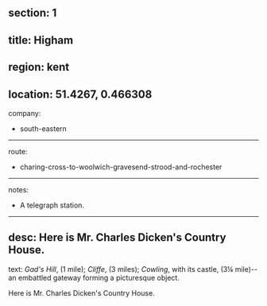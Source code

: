 section: 1
----
title: Higham
----
region: kent
----
location: 51.4267, 0.466308
----
company:
- south-eastern
----
route:
- charing-cross-to-woolwich-gravesend-strood-and-rochester
----
notes:
- A telegraph station.
----
desc: Here is Mr. Charles Dicken's Country House.
----
text: *Gad's Hill*, (1 mile); *Cliffe*, (3 miles); *Cowling*, with its castle, (3¼ mile)--an embattled gateway forming a picturesque object.

Here is Mr. Charles Dicken's Country House.
